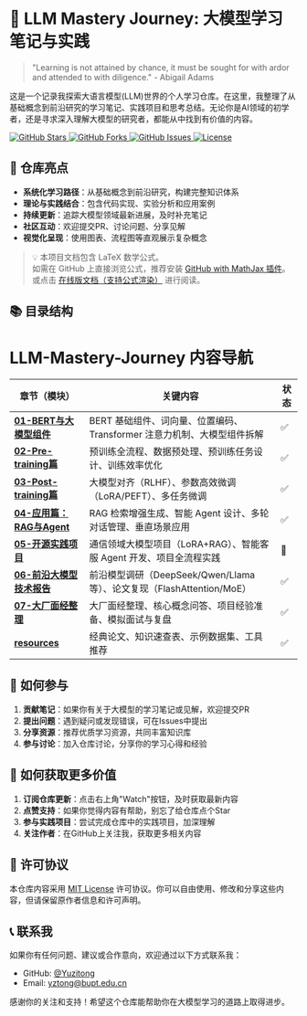 # 🧠 LLM Mastery Journey: 大模型学习笔记与实践

> "Learning is not attained by chance, it must be sought for with ardor and attended to with diligence." - Abigail Adams

这是一个记录我探索大语言模型(LLM)世界的个人学习仓库。在这里，我整理了从基础概念到前沿研究的学习笔记、实践项目和思考总结。无论你是AI领域的初学者，还是寻求深入理解大模型的研究者，都能从中找到有价值的内容。

<a href="https://github.com/yourusername/llm-mastery-journey/stargazers">
  <img src="https://img.shields.io/github/stars/yourusername/llm-mastery-journey?style=social" alt="GitHub Stars">
</a>
<a href="https://github.com/yourusername/llm-mastery-journey/network/members">
  <img src="https://img.shields.io/github/forks/yourusername/llm-mastery-journey?style=social" alt="GitHub Forks">
</a>
<a href="https://github.com/yourusername/llm-mastery-journey/issues">
  <img src="https://img.shields.io/github/issues/yourusername/llm-mastery-journey" alt="GitHub Issues">
</a>
<a href="https://github.com/yourusername/llm-mastery-journey/blob/main/LICENSE">
  <img src="https://img.shields.io/github/license/yourusername/llm-mastery-journey" alt="License">
</a>


## 🚀 仓库亮点

- **系统化学习路径**：从基础概念到前沿研究，构建完整知识体系
- **理论与实践结合**：包含代码实现、实验分析和应用案例
- **持续更新**：追踪大模型领域最新进展，及时补充笔记
- **社区互动**：欢迎提交PR、讨论问题、分享见解
- **视觉化呈现**：使用图表、流程图等直观展示复杂概念

> 💡 本项目文档包含 LaTeX 数学公式。  
> 如需在 GitHub 上直接浏览公式，推荐安装 [GitHub with MathJax 插件](https://chrome.google.com/webstore/detail/github-with-mathjax/ioemnmodlmafdkllaclgeombjnmnbima)。  
> 或点击 [在线版文档（支持公式渲染）](https://hackmd.io/@你的id/你的文档) 进行阅读。

## 📚 目录结构
# LLM-Mastery-Journey 内容导航  

| 章节（模块）                          | 关键内容                                                                 | 状态  |
|-----------------------------------------------------|--------------------------------------------------------------------------|-------|
| [**01-BERT与大模型组件**](01-BERT与大模型组件/)      | BERT 基础组件、词向量、位置编码、Transformer 注意力机制、大模型组件拆解   | ✅     |
| [**02-Pre-training篇**](02-Pre-training/)           | 预训练全流程、数据预处理、预训练任务设计、训练效率优化                   | ✅     |
| [**03-Post-training篇**](03-Post-training/)         | 大模型对齐（RLHF）、参数高效微调（LoRA/PEFT）、多任务微调                 | ✅     |
| [**04-应用篇：RAG与Agent**](04-Applications/)       | RAG 检索增强生成、智能 Agent 设计、多轮对话管理、垂直场景应用             | ✅     |
| [**05-开源实践项目**](05-Practice-Projects/)        | 通信领域大模型项目（LoRA+RAG）、智能客服 Agent 开发、项目全流程实践       | 🚧     |
| [**06-前沿大模型技术报告**](06-Frontier-Reports/)   | 前沿模型调研（DeepSeek/Qwen/Llama 等）、论文复现（FlashAttention/MoE）   | ✅     |
| [**07-大厂面经整理**](07-Interview-Prep/)           | 大厂面经整理、核心概念问答、项目经验准备、模拟面试与复盘                 | ✅     |
| [**resources**](resources/)                         | 经典论文、知识速查表、示例数据集、工具推荐                               | ✅     |  

## 🤝 如何参与

1. **贡献笔记**：如果你有关于大模型的学习笔记或见解，欢迎提交PR
2. **提出问题**：遇到疑问或发现错误，可在Issues中提出
3. **分享资源**：推荐优质学习资源，共同丰富知识库
4. **参与讨论**：加入仓库讨论，分享你的学习心得和经验

## 🌟 如何获取更多价值

1. **订阅仓库更新**：点击右上角"Watch"按钮，及时获取最新内容
2. **点赞支持**：如果你觉得内容有帮助，别忘了给仓库点个Star
3. **参与实践项目**：尝试完成仓库中的实践项目，加深理解
4. **关注作者**：在GitHub上关注我，获取更多相关内容

## 📜 许可协议

本仓库内容采用 [MIT License](https://github.com/yourusername/llm-mastery-journey/blob/main/LICENSE) 许可协议。你可以自由使用、修改和分享这些内容，但请保留原作者信息和许可声明。

## 📞 联系我

如果你有任何问题、建议或合作意向，欢迎通过以下方式联系我：

- GitHub: [@Yuzitong](https://github.com/Yuzitong)
- Email: yztong@bupt.edu.cn

感谢你的关注和支持！希望这个仓库能帮助你在大模型学习的道路上取得进步。

